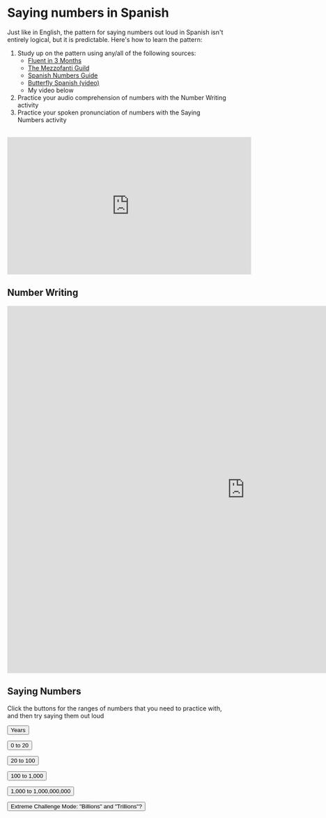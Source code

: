 <h1>Saying numbers in Spanish</h1>

<p>Just like in English, the pattern for saying numbers out loud in Spanish isn't entirely logical, but it is predictable. Here's how to learn the pattern:</p>

<ol>
 <li>Study up on the pattern using any/all of the following sources:
  <ul>
   <li><a href="https://www.fluentin3months.com/spanish-numbers/">Fluent in 3 Months</a></li>
   <li><a href="https://www.mezzoguild.com/spanish-numbers/">The Mezzofanti Guild</a></li>
   <li><a href="https://spanishnumbers.guide/numbers-in-spanish.html">Spanish Numbers Guide</a></li>
   <li><a href="https://www.youtube.com/watch?v=iVyUMBmfDiY">Butterfly Spanish (video)</a></li>
   <li>My video below</li>
  </ul>
 </li>
 <li>Practice your audio comprehension of numbers with the Number Writing activity</li>
 <li>Practice your spoken pronunciation of numbers with the Saying Numbers activity</li>
</ol>
<br>

<iframe width="560" height="315" src="https://www.youtube.com/embed/Psvj8s4_yHk" frameborder="0" allow="accelerometer; autoplay; encrypted-media; gyroscope; picture-in-picture" allowfullscreen></iframe>

<h2>Number Writing</h2>
<iframe src="https://h5p.org/h5p/embed/689524" width="1090" height="842" frameborder="0" allowfullscreen="allowfullscreen"></iframe><script src="https://h5p.org/sites/all/modules/h5p/library/js/h5p-resizer.js" charset="UTF-8"></script>

<h2>Saying Numbers</h2>
<p> Click the buttons for the ranges of numbers that you need to practice with, and then try saying them out loud</p>

<button onclick="document.getElementById('demo4').innerHTML = getRndInteger(1800,2100)">Years</button>
<p id="demo4"></p>

<button onclick="document.getElementById('demo').innerHTML = getRndInteger(0,20)">0 to 20</button>
<p id="demo"></p>

<button onclick="document.getElementById('demo1').innerHTML = getRndInteger(20,100)">20 to 100</button>
<p id="demo1"></p>

<button onclick="document.getElementById('demo2').innerHTML = getRndInteger(100,1000)">100 to 1,000</button>
<p id="demo2"></p>

<button onclick="document.getElementById('demo3').innerHTML = getRndInteger(1000,1000000000)">1,000 to 1,000,000,000</button>
<p id="demo3"></p>

<button onclick="document.getElementById('demo5').innerHTML = getRndInteger(1000000000,100000000000000)">Extreme Challenge Mode: "Billions" and "Trillions"?</button>
<p id="demo5"></p>

<script>
function getRndInteger(min, max) {
  return Math.floor(Math.random() * (max - min)) + min;
}</script>
